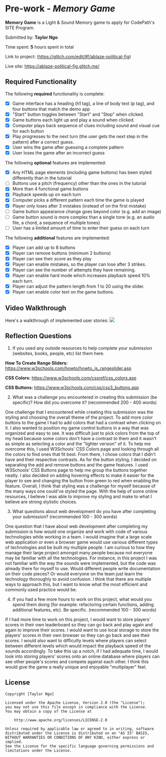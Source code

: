 # Pre-work - *Memory Game*

**Memory Game** is a Light & Sound Memory game to apply for CodePath's SITE Program. 

Submitted by: **Taylor Ngo**

Time spent: **5** hours spent in total

Link to project: (https://glitch.com/edit/#!/ablaze-political-fig)

Live site: https://ablaze-political-fig.glitch.me/

## Required Functionality

The following **required** functionality is complete:

* [X] Game interface has a heading (h1 tag), a line of body text (p tag), and four buttons that match the demo app
* [X] "Start" button toggles between "Start" and "Stop" when clicked. 
* [X] Game buttons each light up and play a sound when clicked. 
* [X] Computer plays back sequence of clues including sound and visual cue for each button
* [X] Play progresses to the next turn (the user gets the next step in the pattern) after a correct guess. 
* [X] User wins the game after guessing a complete pattern
* [X] User loses the game after an incorrect guess

The following **optional** features are implemented:

* [X] Any HTML page elements (including game buttons) has been styled differently than in the tutorial
* [ ] Buttons use a pitch (frequency) other than the ones in the tutorial
* [X] More than 4 functional game buttons
* [X] Playback speeds up on each turn
* [X] Computer picks a different pattern each time the game is played
* [X] Player only loses after 3 mistakes (instead of on the first mistake)
* [ ] Game button appearance change goes beyond color (e.g. add an image)
* [ ] Game button sound is more complex than a single tone (e.g. an audio file, a chord, a sequence of multiple tones)
* [ ] User has a limited amount of time to enter their guess on each turn

The following **additional** features are implemented:

- [X] Player can add up to 8 buttons
- [X] Player can remove buttons (minimum 2 buttons)
- [X] Player can see their score as they play
- [X] Player can enable mistakes, so the player can lose after 3 strikes.
- [X] Player can see the number of attempts they have remaining. 
- [X] Player can enable hard mode which increases playback speed 10% each turn.
- [X] Player can adjust the pattern length from 1 to 20 using the slider.
- [X] Player can enable color text on the game buttons. 

## Video Walkthrough

Here's a walkthrough of implemented user stories:
![](http://g.recordit.co/JLG2wMbYx9.gif)


## Reflection Questions
1. If you used any outside resources to help complete your submission (websites, books, people, etc) list them here. 

  **How To Create Range Sliders:** https://www.w3schools.com/howto/howto_js_rangeslider.asp
  
  **CSS Colors:** https://www.w3schools.com/cssref/css_colors.asp
  
  **CSS Buttons:** https://www.w3schools.com/css/css3_buttons.asp

2. What was a challenge you encountered in creating this submission (be specific)? How did you overcome it? (recommended 200 - 400 words) 

  One challenge that I encountered while creating this submission was the styling and choosing the overall theme of the project. To add more
  color buttons to the game I had to add colors that had a contrast when clicking on it. I also wanted to position my game control buttons in a
  way that was organized and easy to see. It was difficult just to pick colors from the top of my head because some colors don't have a contrast
  to them and it wasn't as simple as selecting a color and the "lighter version" of it. To help me overcome this, I used W3Schools' CSS Colors
  page and looking through all the colors to find ones that fit best. From there, I chose colors that I didn't have and their respective 
  contrasts. As for the button styling, I decided on separating the add and remove buttons and the game features. I used W3Schools' CSS Buttons
  page to help me group the buttons together neatly. I also decided on adding hovering effects to make it easier for the player to see and
  changing the button from green to red when enabling the feature. Overall, I think that styling was a challenge for myself because of the many
  ways one could've styled the page. With the help of some online resources, I believe I was able to improve my styling and make to what I believe
  are strong stylistic choices.  

3. What questions about web development do you have after completing your submission? (recommended 100 - 300 words) 

  One question that I have about web development after completing my submission is how would one organize and work with code of various technologies
  while working in a team. I would imagine that a large scale web application or even a browser game would use various different types of 
  technologies and be built my multiple people. I am curious to how they manage their large project amongst many people because not everyone may be
  familiar with all the technologies. For instance, in this project I was not familiar with the way the sounds were implemented, but the code was
  already there for myself to use. Would different people write documentation on their code pieces? Or would everyone on the team just learn 
  the technology thoroughly to avoid confusion. I think that there are multiple ways to approach this, but I want to know what the most 
  efficient and commonly used practice would be. 
  

4. If you had a few more hours to work on this project, what would you spend them doing (for example: refactoring certain functions, adding additional features, etc). Be specific. (recommended 100 - 300 words) 

  If I had more time to work on this project, I would want to store players' scores in their own leaderboard so they can go back and play
again and again to improve their scores. I would want to use local storage to store the players' scores in their own browser so they can
go back and see their scores. I would also want to difficulty levels where players can select between different levels which would impact
the playback speed of the sounds accordingly. To take this up a notch, if I had adequate time, I would look into storing players' scores onto
an online database where players can see other people's scores and compete against each other. I think this would give the game a really
unique and enjoyable "multiplayer" feel. 


## License

    Copyright [Taylor Ngo]

    Licensed under the Apache License, Version 2.0 (the "License");
    you may not use this file except in compliance with the License.
    You may obtain a copy of the License at

        http://www.apache.org/licenses/LICENSE-2.0

    Unless required by applicable law or agreed to in writing, software
    distributed under the License is distributed on an "AS IS" BASIS,
    WITHOUT WARRANTIES OR CONDITIONS OF ANY KIND, either express or implied.
    See the License for the specific language governing permissions and
    limitations under the License.